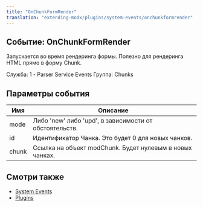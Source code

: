 ```yaml
---
title: "OnChunkFormRender"
translation: "extending-modx/plugins/system-events/onchunkformrender"
---
```


## Событие: OnChunkFormRender

Запускается во время рендеринга формы. Полезно для рендеринга HTML прямо в форму Chunk.

Служба: 1 - Parser Service Events
Группа: Chunks

## Параметры события

| Имя   | Описание                                                 |
| ----- | -------------------------------------------------------- |
| mode  | Либо 'new' либо 'upd', в зависимости от обстоятельств.   |
| id    | Идентификатор Чанка. Это будет 0 для новых чанков.       |
| chunk | Ссылка на объект modChunk. Будет нулевым в новых чанках. |

## Смотри также

- [System Events](extending-modx/plugins/system-events "System Events")
- [Plugins](extending-modx/plugins "Plugins")
